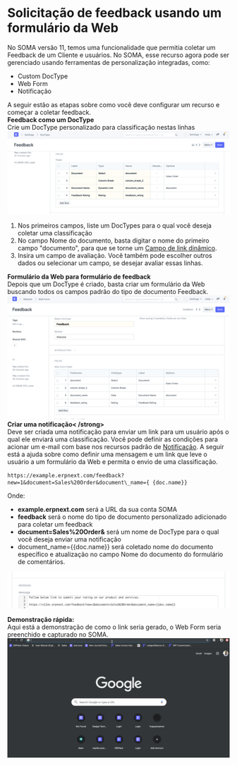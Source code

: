# Solicitação de feedback usando um formulário da Web


No SOMA versão 11, temos uma funcionalidade que permitia coletar um Feedback de um Cliente e usuários. No SOMA, esse recurso agora pode ser gerenciado usando ferramentas de personalização integradas, como:  
* Custom DocType
* Web Form
* Notificação

  
A seguir estão as etapas sobre como você deve configurar um recurso e começar a coletar feedback.  
**Feedback como um DocType**  
Crie um DocType personalizado para classificação nestas linhas   
![](/files/oUDbd8e.png)  
1. Nos primeiros campos, liste um DocTypes para o qual você deseja coletar uma classificação
2. No campo Nome do documento, basta digitar o nome do primeiro campo "documento", para que se torne um  [Campo de link dinâmico](https://docs.erpnext.com/docs/pt/customize-erpnext/articles/dynamic-link-fields).
3. Insira um campo de avaliação. Você também pode escolher outros dados ou selecionar um campo, se desejar avaliar essas linhas.

  
**Formulário da Web para formulário de feedback**   
Depois que um DocType é criado, basta criar um formulário da Web buscando todos os campos padrão do tipo de documento Feedback.   
![](/files/eWKqJ50.png)  
**Criar uma notificação< /strong>**  
Deve ser criada uma notificação para enviar um link para um usuário após o qual ele enviará uma classificação. Você pode definir as condições para acionar um e-mail com base nos recursos padrão de [Notificação](https://erpnext.com/docs/user/manual/en/setting-up/notifications). A seguir está a ajuda sobre como definir uma mensagem e um link que leve o usuário a um formulário da Web e permita o envio de uma classificação.  

```
https://example.erpnext.com/feedback?new=1&document=Sales%20Order&document\_name={ {doc.name}}
```
  
Onde:  
* **example.erpnext.com** será a URL da sua conta SOMA
* **feedback** será o nome do tipo de documento personalizado adicionado para coletar um feedback
* **document=Sales%20Order&** será um nome de DocType para o qual você deseja enviar uma notificação
* document\_name={{doc.name}} será coletado nome do documento específico e atualização no campo Nome do documento do formulário de comentários.

  
![](/files/UDBhIaK.png)   
  
**Demonstração rápida:**  
 Aqui está a demonstração de como o link seria gerado, o Web Form seria preenchido e capturado no SOMA.  
![](/files/hEbdh6c.gif)